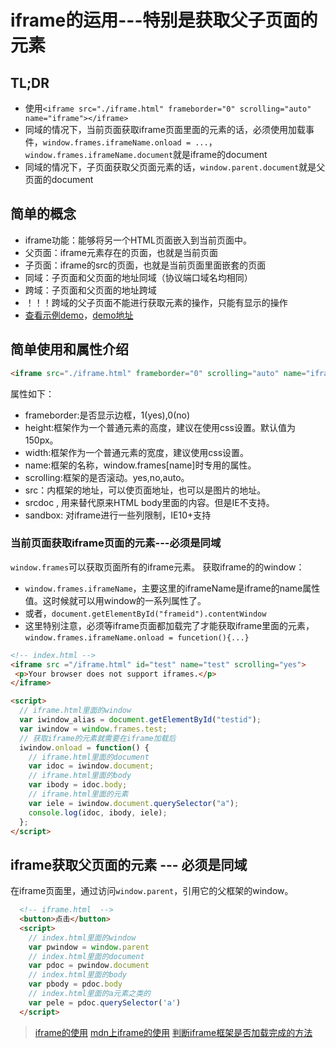 # iframe的运用---特别是获取父子页面的元素

## TL;DR

* 使用`<iframe src="./iframe.html" frameborder="0" scrolling="auto" name="iframe"></iframe>`
* 同域的情况下，当前页面获取iframe页面里面的元素的话，必须使用加载事件，`window.frames.iframeName.onload = ...`，`window.frames.iframeName.document`就是iframe的document
* 同域的情况下，子页面获取父页面元素的话，`window.parent.document`就是父页面的document

## 简单的概念

* iframe功能：能够将另一个HTML页面嵌入到当前页面中。
* 父页面：iframe元素存在的页面，也就是当前页面
* 子页面：iframe的src的页面，也就是当前页面里面嵌套的页面
* 同域：子页面和父页面的地址同域（协议端口域名均相同）
* 跨域：子页面和父页面的地址跨域
* ！！！跨域的父子页面不能进行获取元素的操作，只能有显示的操作
* [查看示例demo](https://frontzhm.github.io/web-demo/iframes)，[demo地址](https://github.com/frontzhm/web-demo/tree/master/iframes)

## 简单使用和属性介绍

```html
<iframe src="./iframe.html" frameborder="0" scrolling="auto" name="iframe"></iframe>
```
属性如下：

* frameborder:是否显示边框，1(yes),0(no)
* height:框架作为一个普通元素的高度，建议在使用css设置。默认值为150px。
* width:框架作为一个普通元素的宽度，建议使用css设置。
* name:框架的名称，window.frames[name]时专用的属性。
* scrolling:框架的是否滚动。yes,no,auto。
* src：内框架的地址，可以使页面地址，也可以是图片的地址。
* srcdoc , 用来替代原来HTML body里面的内容。但是IE不支持。
* sandbox: 对iframe进行一些列限制，IE10+支持

### 当前页面获取iframe页面的元素---必须是同域

`window.frames`可以获取页面所有的iframe元素。
获取iframe的的window：
  * `window.frames.iframeName`，主要这里的iframeName是iframe的name属性值。这时候就可以用window的一系列属性了。
  * 或者，`document.getElementById("frameid").contentWindow`
  * 这里特别注意，必须等iframe页面都加载完了才能获取iframe里面的元素，`window.frames.iframeName.onload = funcetion(){...}`
  

```html
<!-- index.html -->
<iframe src ="/iframe.html" id="test" name="test" scrolling="yes">
 <p>Your browser does not support iframes.</p>
</iframe>

<script>
  // iframe.html里面的window
  var iwindow_alias = document.getElementById("testid");
  var iwindow = window.frames.test;
  // 获取iframe的元素就需要在iframe加载后
  iwindow.onload = function() {
    // iframe.html里面的document
    var idoc = iwindow.document;
    // iframe.html里面的body
    var ibody = idoc.body;
    // iframe.html里面的元素
    var iele = iwindow.document.querySelector("a");
    console.log(idoc, ibody, iele);
  };
</script>
```

## iframe获取父页面的元素 --- 必须是同域

在iframe页面里，通过访问`window.parent`，引用它的父框架的window。

```html
  <!-- iframe.html  -->
  <button>点击</button>
  <script>
    // index.html里面的window
    var pwindow = window.parent
    // index.html里面的document
    var pdoc = pwindow.document
    // index.html里面的body
    var pbody = pdoc.body
    // index.html里面的a元素之类的
    var pele = pdoc.querySelector('a')
  </script>
```
<!-- sh ~/sh/blog.sh  /Users/zhm/mygit/http-demo/iframe/iframe.md -->

> [iframe的使用](https://juejin.im/post/5bdef5ffe51d451a5126086e)
> [mdn上iframe的使用](https://developer.mozilla.org/zh-CN/docs/Web/HTML/Element/iframe)
> [判断iframe框架是否加载完成的方法](https://www.cnblogs.com/lifeil/archive/2013/02/20/2918049.html)
